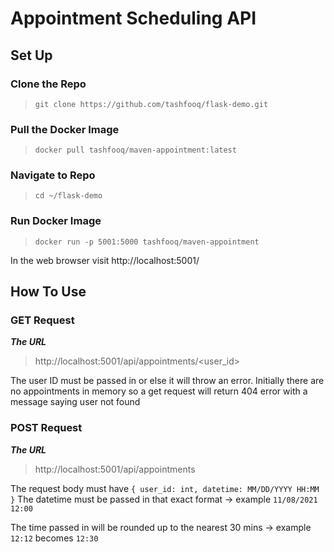 # Appointment Scheduling API

## Set Up

### Clone the Repo

> `git clone https://github.com/tashfooq/flask-demo.git`

### Pull the Docker Image

> `docker pull tashfooq/maven-appointment:latest`

### Navigate to Repo

> `cd ~/flask-demo`

### Run Docker Image

> `docker run -p 5001:5000 tashfooq/maven-appointment`

In the web browser visit http://localhost:5001/

## How To Use

### GET Request

***The URL***

> http://localhost:5001/api/appointments/<user_id>

The user ID must be passed in or else it will throw an error. Initially there are no appointments in memory so a get request will return 404 error with a message saying user not found

### POST Request

***The URL***

> http://localhost:5001/api/appointments

The request body must have
`{
  user_id: int,
  datetime: MM/DD/YYYY HH:MM
 }`
The datetime must be passed in that exact format -> example `11/08/2021 12:00`

The time passed in will be rounded up to the nearest 30 mins -> example `12:12` becomes `12:30`
